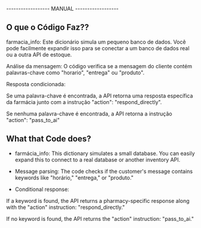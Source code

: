 ------------------ MANUAL ------------------

## O que o Código Faz??
farmacia_info: Este dicionário simula um pequeno banco de dados. Você pode facilmente expandir isso para se conectar a um banco de dados real ou a outra API de estoque.

Análise da mensagem: O código verifica se a mensagem do cliente contém palavras-chave como "horario", "entrega" ou "produto".

Resposta condicionada:

Se uma palavra-chave é encontrada, a API retorna uma resposta específica da farmácia junto com a instrução "action": "respond_directly".

Se nenhuma palavra-chave é encontrada, a API retorna a instrução "action": "pass_to_ai"


## What that Code does?
- farmácia_info: This dictionary simulates a small database. You can easily expand this to connect to a real database or another inventory API.

- Message parsing: The code checks if the customer's message contains keywords like "horário," "entrega," or "produto."

- Conditional response:

If a keyword is found, the API returns a pharmacy-specific response along with the "action" instruction: "respond_directly."

If no keyword is found, the API returns the "action" instruction: "pass_to_ai."